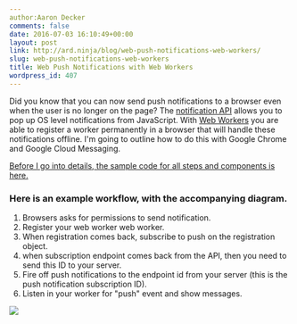 ```yaml
---
author:Aaron Decker
comments: false
date: 2016-07-03 16:10:49+00:00
layout: post
link: http://ard.ninja/blog/web-push-notifications-web-workers/
slug: web-push-notifications-web-workers
title: Web Push Notifications with Web Workers
wordpress_id: 407
---
```




Did you know that you can now send push notifications to a browser even when the user is no longer on the page? The [notification API](https://developer.mozilla.org/en-US/docs/Web/API/notification) allows you to pop up OS level notifications from JavaScript. With [Web Workers](https://developer.mozilla.org/en-US/docs/Web/API/Web_Workers_API/Using_web_workers) you are able to register a worker permanently in a browser that will handle these notifications offline. I'm going to outline how to do this with Google Chrome and Google Cloud Messaging.

[Before I go into details, the sample code for all steps and components is here.](https://gist.github.com/a-r-d/44aeb60d60dccc5b35f5543db968fd81)


### Here is an example workflow, with the accompanying diagram.

  1. Browsers asks for permissions to send notification.
  2. Register your web worker web worker.
  3. When registration comes back, subscribe to push on the registration object.
  4. when subscription endpoint comes back from the API, then you need to send this ID to your server.
  5. Fire off push notifications to the endpoint id from your server (this is the push notification subscription ID).
  6. Listen in your worker for "push" event and show messages.


[![](http://i.imgur.com/qP5OiZc.png)](http://i.imgur.com/qP5OiZc.png)
